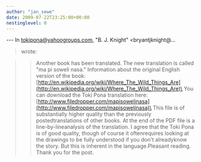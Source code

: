 ```yaml
---
author: "jan_sewe"
date: 2009-07-22T23:25:00+00:00
nestinglevel: 0
---
```

\---
 In [tokipona@yahoogroups.com](mailto://tokipona@yahoogroups.com), "B. J. Knight" <bryantjknight@...
> wrote:

>> Another book has been translated.
>> The new translation is called "ma pi soweli nasa."
>> Information about the original English version of the book:[http://en.wikipedia.org/wiki/Where_The_Wild_Things_Are](http://en.wikipedia.org/wiki/Where_The_Wild_Things_Are)\
>> You can download the Toki Pona translation here:[http://www.filedropper.com/mapisowelinasa](http://www.filedropper.com/mapisowelinasa)\
>> This file is of substantially higher quality than the previously postedtranslations of other books. At the end of the PDF file is a line-by-lineanalysis of the translation.
>I agree that the Toki Pona is of good quality, though of course it oftenrequires looking at the drawings to be fully understood if you don't alreadyknow the story. But this is inherent in the language.Pleasant reading. Thank you for the post.